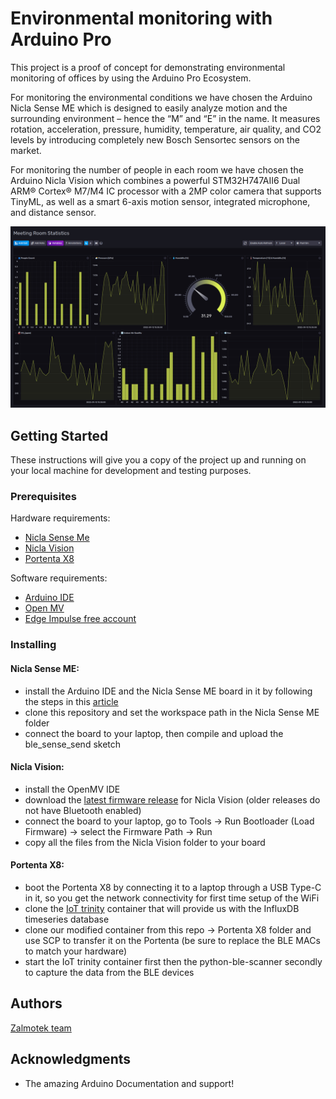 # Environmental monitoring with Arduino Pro

This project is a proof of concept for demonstrating environmental monitoring of offices by using the Arduino Pro Ecosystem.

For monitoring the environmental conditions we have chosen the Arduino Nicla Sense ME which is designed to easily analyze motion and the surrounding environment – hence the “M” and “E” in the name. It measures rotation, acceleration, pressure, humidity, temperature, air quality, and CO2 levels by introducing completely new Bosch Sensortec sensors on the market.

For monitoring the number of people in each room we have chosen the Arduino Nicla Vision which combines a powerful STM32H747AII6 Dual ARM® Cortex® M7/M4 IC processor with a 2MP color camera that supports TinyML, as well as a smart 6-axis motion sensor, integrated microphone, and distance sensor.

![InfluxDB Dashboard with the collected data](dashboard.jpg)

## Getting Started

These instructions will give you a copy of the project up and running on your local machine for development and testing purposes. 

### Prerequisites

Hardware requirements: 
- [Nicla Sense Me](https://www.arduino.cc/pro/hardware/product/nicla-sense-me)
- [Nicla Vision](https://www.arduino.cc/pro/hardware/product/nicla-vision)
- [Portenta X8](https://www.arduino.cc/pro/hardware/product/portenta-x8)


Software requirements: 
- [Arduino IDE](https://www.arduino.cc/en/software)
- [Open MV](https://openmv.io/pages/download)
- [Edge Impulse free account](https://studio.edgeimpulse.com/signup)

### Installing

#### Nicla Sense ME:
- install the Arduino IDE and the Nicla Sense ME board in it by following the steps in this [article](https://docs.arduino.cc/tutorials/nicla-sense-me/getting-started)
- clone this repository and set the workspace path in the Nicla Sense ME folder
- connect the board to your laptop, then compile and upload the ble_sense_send sketch

#### Nicla Vision:
- install the OpenMV IDE
- download the [latest firmware release](https://github.com/openmv/openmv/releases/tag/v4.3.3) for Nicla Vision (older releases do not have Bluetooth enabled)
- connect the board to your laptop, go to Tools -> Run Bootloader (Load Firmware) -> select the Firmware Path -> Run
- copy all the files from the Nicla Vision folder to your board

#### Portenta X8:
- boot the Portenta X8 by connecting it to a laptop through a USB Type-C in it, so you get the network connectivity for first time setup of the WiFi
- clone the [IoT trinity](https://github.com/arduino/portenta-containers/tree/release/iot-trinity) container that will provide us with the InfluxDB timeseries database
- clone our modified container from this repo -> Portenta X8 folder and use SCP to transfer it on the Portenta (be sure to replace the BLE MACs to match your hardware)
- start the IoT trinity container first then the python-ble-scanner secondly to capture the data from the BLE devices

## Authors
   [Zalmotek team](https://zalmotek.com/)

## Acknowledgments
  - The amazing Arduino Documentation and support!

